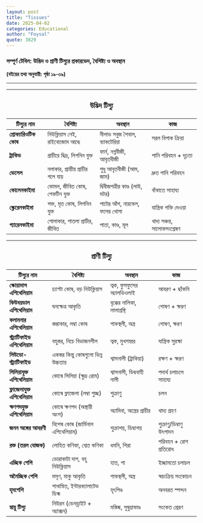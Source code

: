 ```yaml
---
layout: post
title: "Tissues"
date: 2025-04-02
categories: Educational
author: "Foysal"
quote: 3829
---
```


### **সম্পূর্ণ টেবিল: উদ্ভিদ ও প্রাণী টিস্যুর প্রকারভেদ, বৈশিষ্ট্য ও অবস্থান**  
**(বইয়ের তথ্য অনুযায়ী: পৃষ্ঠা ১৯-৩৯)**

---

<table class="tissue-table">
  <thead>
    <tr><th colspan="4"><h3>উদ্ভিদ টিস্যু</h3></th></tr>
    <tr>
      <th>টিস্যুর নাম</th>
      <th>বৈশিষ্ট্য</th>
      <th>অবস্থান</th>
      <th>কাজ</th>
    </tr>
  </thead>
  <tbody>
    <tr>
      <td><strong>প্রোক্যারিওটিক কোষ</strong></td>
      <td>নিউক্লিয়াস নেই, রাইবোজোম আছে</td>
      <td>নীলাভ সবুজ শৈবাল, ব্যাকটেরিয়া</td>
      <td>সরল বিপাক ক্রিয়া</td>
    </tr>
    <tr>
      <td><strong>ট্রাকিড</strong></td>
      <td>প্রাচীরে ছিদ্র, লিগনিন যুক্ত</td>
      <td>ফার্ন, নগ্নবীজী, আবৃতবীজী</td>
      <td>পানি পরিবহন + দৃঢ়তা</td>
    </tr>
    <tr>
      <td><strong>ভেসেল</strong></td>
      <td>নলাকার, প্রান্তীয় প্রাচীর গলে যায়</td>
      <td>শুধু আবৃতবীজী (আম, জাম)</td>
      <td>দ্রুত পানি পরিবহন</td>
    </tr>
    <tr>
      <td><strong>কোলেনকাইমা</strong></td>
      <td>কোমল, জীবিত কোষ, পেকটিন যুক্ত</td>
      <td>দ্বিবীজপত্রীর কাণ্ড (লাউ, মটর)</td>
      <td>বাঁকাতে সাহায্য</td>
    </tr>
    <tr>
      <td><strong>স্ক্লেরেনকাইমা</strong></td>
      <td>শক্ত, মৃত কোষ, লিগনিন যুক্ত</td>
      <td>পাটের আঁশ, নারকেল, ফলের খোসা</td>
      <td>যান্ত্রিক শক্তি দেওয়া</td>
    </tr>
    <tr>
      <td><strong>প্যারেনকাইমা</strong></td>
      <td>গোলাকার, পাতলা প্রাচীর, জীবিত</td>
      <td>পাতা, কাণ্ড, মূল</td>
      <td>খাদ্য সঞ্চয়, সালোকসংশ্লেষণ</td>
    </tr>
  </tbody>
</table>

<table class="tissue-table">
  <thead>
    <tr><th colspan="4"><h3>প্রাণী টিস্যু</h3></th></tr>
    <tr>
      <th>টিস্যুর নাম</th>
      <th>বৈশিষ্ট্য</th>
      <th>অবস্থান</th>
      <th>কাজ</th>
    </tr>
  </thead>
  <tbody>
    <tr>
      <td><strong>স্কোয়ামাস এপিথেলিয়াম</strong></td>
      <td>চ্যাপ্টা কোষ, বড় নিউক্লিয়াস</td>
      <td>ত্বক, ফুসফুসের অ্যালভিওলাই</td>
      <td>আবরণ + ছাঁকনি</td>
    </tr>
    <tr>
      <td><strong>কিউবয়ডাল এপিথেলিয়াম</strong></td>
      <td>ঘনক্ষেত্র আকৃতি</td>
      <td>বৃক্কের নালিকা, লালাগ্রন্থি</td>
      <td>শোষণ + ক্ষরণ</td>
    </tr>
    <tr>
      <td><strong>কলামনার এপিথেলিয়াম</strong></td>
      <td>স্তম্ভাকার, লম্বা কোষ</td>
      <td>পাকস্থলী, অন্ত্র</td>
      <td>শোষণ, ক্ষরণ</td>
    </tr>
    <tr>
      <td><strong>স্ট্র্যাটিফাইড এপিথেলিয়াম</strong></td>
      <td>বহুস্তর, নিচে বিভাজনশীল</td>
      <td>ত্বক, মুখগহ্বর</td>
      <td>যান্ত্রিক সুরক্ষা</td>
    </tr>
    <tr>
      <td><strong>সিউডো-স্ট্র্যাটিফাইড</strong></td>
      <td>একস্তর কিন্তু কোষগুলো ভিন্ন উচ্চতায়</td>
      <td>শ্বাসনালী (ট্রাকিয়া)</td>
      <td>রক্ষণ + ক্ষরণ</td>
    </tr>
    <tr>
      <td><strong>সিলিয়াযুক্ত এপিথেলিয়াম</strong></td>
      <td>কোষে সিলিয়া (ক্ষুদ্র রোম)</td>
      <td>শ্বাসনালী, ডিম্ববাহী নালী</td>
      <td>পদার্থ চলাচলে সাহায্য</td>
    </tr>
    <tr>
      <td><strong>ফ্লাজেলাযুক্ত এপিথেলিয়াম</strong></td>
      <td>কোষে ফ্লাজেলা (লম্বা পুচ্ছ)</td>
      <td>শুক্রাণু</td>
      <td>চলন</td>
    </tr>
    <tr>
      <td><strong>ক্ষণপদযুক্ত এপিথেলিয়াম</strong></td>
      <td>কোষে ক্ষণপদ (অস্থায়ী অংশ)</td>
      <td>অ্যামিবা, অন্ত্রের প্রাচীর</td>
      <td>খাদ্য গ্রহণ</td>
    </tr>
    <tr>
      <td><strong>জনন অঙ্গের আবরণী</strong></td>
      <td>বিশেষ কোষ (জার্মিনাল এপিথেলিয়াম)</td>
      <td>শুক্রাশয়, ডিম্বাশয়</td>
      <td>শুক্রাণু/ডিম্বাণু উৎপাদন</td>
    </tr>
    <tr>
      <td><strong>রক্ত (তরল যোজক)</strong></td>
      <td>লোহিত কণিকা, শ্বেত কণিকা</td>
      <td>ধমনি, শিরা</td>
      <td>পরিবহন + রোগ প্রতিরোধ</td>
    </tr>
    <tr>
      <td><strong>এচ্ছিক পেশি</strong></td>
      <td>ডোরাকাটা দাগ, বহু নিউক্লিয়াস</td>
      <td>হাত, পা</td>
      <td>ইচ্ছামতো চলাচল</td>
    </tr>
    <tr>
      <td><strong>অনৈচ্ছিক পেশি</strong></td>
      <td>মসৃণ, মাকু আকৃতি</td>
      <td>পাকস্থলী, অন্ত্র</td>
      <td>স্বয়ংক্রিয় সংকোচন</td>
    </tr>
    <tr>
      <td><strong>হৃদপেশি</strong></td>
      <td>শাখান্বিত, ইন্টারক্যালাটেড ডিস্ক</td>
      <td>হৃৎপিণ্ড</td>
      <td>অনবরত স্পন্দন</td>
    </tr>
    <tr>
      <td><strong>স্নায়ু টিস্যু</strong></td>
      <td>নিউরন (ডেনড্রাইট + অ্যাক্সন)</td>
      <td>মস্তিষ্ক, সুষুম্নাকাণ্ড</td>
      <td>সংকেত প্রেরণ</td>
    </tr>
  </tbody>
</table>
